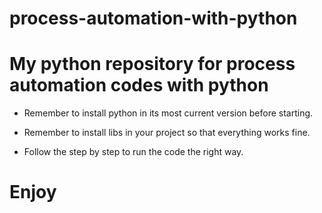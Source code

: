 # process-automation-with-python

# My python repository for process automation codes with python

- Remember to install python in its most current version before starting.

- Remember to install libs in your project so that everything works fine.

- Follow the step by step to run the code the right way.

# Enjoy
